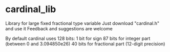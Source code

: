 # cardinal_lib
Library for large fixed fractional type variable
Just download "cardinal.h" and use it
Feedback and suggestions are welcome

By default cardinal uses 128 bits:
1 bit for sign
87 bits for integer part (between 0 and 3.094850e26)
40 bits for fractional part (12-digit precision)

